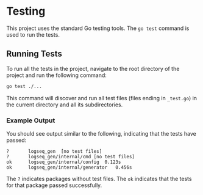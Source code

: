 # Testing

This project uses the standard Go testing tools. The `go test` command is used to run the tests.

## Running Tests

To run all the tests in the project, navigate to the root directory of the project and run the following command:

```sh
go test ./...
```

This command will discover and run all test files (files ending in `_test.go`) in the current directory and all its subdirectories.

### Example Output

You should see output similar to the following, indicating that the tests have passed:

```
?   	logseq_gen	[no test files]
?   	logseq_gen/internal/cmd	[no test files]
ok  	logseq_gen/internal/config	0.123s
ok  	logseq_gen/internal/generator	0.456s
```

The `?` indicates packages without test files.
The `ok` indicates that the tests for that package passed successfully.
